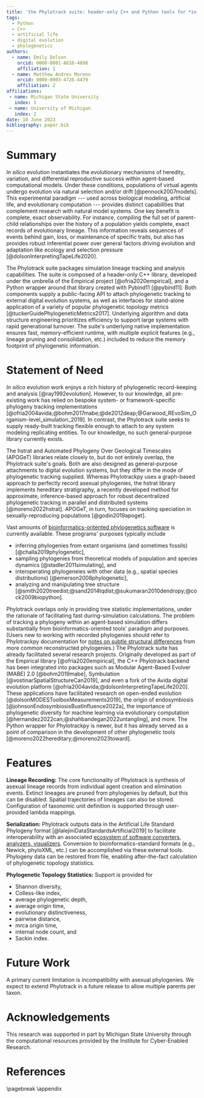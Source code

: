```yaml
---
title: 'the Phylotrack suite: header-only C++ and Python tools for *in silico* phylogenetic tracking'
tags:
  - Python
  - C++
  - artificial life
  - digital evolution
  - phylogenetics
authors:
  - name: Emily Dolson
    orcid: 0000-0001-8616-4898
    affiliation: 1
  - name: Matthew Andres Moreno
    orcid: 0000-0003-4726-4479
    affiliation: 2
affiliations:
 - name: Michigan State University
   index: 1
 - name: University of Michigan
   index: 2
date: 10 June 2023
bibliography: paper.bib
---
```


# Summary

*In silico* evolution instantiates the evolutionary mechanisms of heredity, variation, and differential reproductive success within agent-based computational models.
Under these conditions, populations of virtual agents undergo evolution via natural selection and/or drift [@pennock2007models].
This experimental paradigm --- used across biological modeling, artificial life, and evolutionary computation --- provides distinct capabilities that complement research with natural model systems.
One key benefit is complete, exact observability.
For instance, compiling the full set of parent-child relationships over the history of a population yields complete, exact records of evolutionary lineage.
This information reveals sequences of events behind gain, loss, or maintenance of specific traits, but also has provides robust inferential power over general factors driving evolution and adaptation like ecology and selection pressure [@dolsonInterpretingTapeLife2020].

The Phylotrack suite packages simulation lineage tracking and analysis capabilities.
The suite is composed of a header-only C++ library, developed under the umbrella of the Empirical project [@ofria2020empirical], and a Python wrapper around that library created with Pybind11 [@pybind11].
Both components supply a public-facing API to attach phylogenetic tracking to external digital evolution systems, as well as interfaces for stand-alone application of a variety of popular phylogenetic topology metrics [@tuckerGuidePhylogeneticMetrics2017].
Underlying algorithm and data structure engineering prioritizes efficiency to support large systems with rapid generational turnover.
The suite's underlying native implementation ensures fast, memory-efficient runtime, with multiple explicit features (e.g., lineage pruning and consolidation, etc.) included to reduce the memory footprint of phylogenetic information.

# Statement of Need

<!-- was going to say a rich history of sophisticated phylogenetic analyses... -->
*In silico* evolution work enjoys a rich history of phylogenetic record-keeping and analysis [@ray1992evolution].
However, to our knowledge, all pre-existing work has relied on bespoke system- or framework-specific phylogeny tracking implementations [@ofria2004avida;@bohm2017mabe;@de2012deap;@Garwood_REvoSim_Organism-level_simulation_2019].
In contrast, the Phylotrack suite seeks to supply ready-built tracking flexible enough to attach to any system modeling replicating entities.
To our knowledge, no such general-purpose library currently exists.

The hstrat and Automated Phylogeny Over Geological Timescales (APOGeT) libraries relate closely to, but do not entirely overlap, the Phylotrack suite's goals.
Both are also designed as general-purpose attachments to digital evolution systems, but they differ in the mode of phylogenetic tracking supplied.
Whereas Phylotrackpy uses a graph-based approach to perfectly record asexual phylogenies, the hstrat library implements hereditary stratigraphy, a recently developed method for approximate, inference-based approach for robust decentralized phylogenetic tracking in parallel and distributed systems [@moreno2022hstrat].
APOGeT, in turn, focuses on tracking speciation in sexually-reproducing populations [@godin2019apoget].

Vast amounts of [bioinformatics-oritented phylogenetics software](https://en.wikipedia.org/wiki/List_of_phylogenetics_software) is currently available.
These programs' purposes typically include
- inferring phylogenies from extant organisms (and sometimes fossils) [@challa2019phylogenetic],
- sampling phylogenies from theoretical models of population and species dynamics [@stadler2011simulating], and
- interoperating phylogeneies with other data (e.g., spatial species distributions) [@emerson2008phylogenetic],
- analyzing and manipulating tree structure [@smith2020treedist;@sand2014tqdist;@sukumaran2010dendropy;@cock2009biopython].

Phylotrack overlaps only in providing tree statistic implementations, under the rationale of facilitating fast during-simulation calculations.
The problem of tracking a phylogeny within an agent-based simulation differs substantially from bioinformatics-oriented tools' paradigm and purposes.
(Users new to working with recorded phylogenies should refer to Phylotrackpy documentation for [notes on subtle structural differences](https://phylotrackpy.readthedocs.io/en/latest/#useful-background-information) from more common reconstructed phylogenies.)
The Phylotrack suite has already facilitated several research projects.
Originally developed as part of the Empirical library [@ofria2020empirical], the C++ Phylotrack backend has been integrated into packages such as Modular Agent-Based Evolver (MABE) 2.0 [@bohm2019mabe], Symbulation [@vostinarSpatialStructureCan2019], and even a fork of the Avida digital evolution platform [@ofria2004avida;@dolsonInterpretingTapeLife2020].
These applications have facilitated research on open-ended evolution [@dolsonMODESToolboxMeasurements2019], the origin of endosymbiosis [@johnsonEndosymbiosisBustInfluence2022a], the importance of phylogenetic diversity for machine learning via evolutionary computation [@hernandez2022can;@shahbandegan2022untangling], and more.
The Python wrapper for Phylotrackpy is newer, but it has already served as a point of comparison in the development of other phylogenetic tools [@moreno2022hereditary;@moreno2023toward].

# Features

__Lineage Recording:__
The core functionality of Phylotrack is synthesis of asexual lineage records from individual agent creation and elimination events.
Extinct lineages are pruned from phylogenies by default, but this can be disabled.
Spatial trajectories of lineages can also be stored.
Configuration of taxonomic unit definition is supported through user-provided lambda mappings.

__Serialization:__
Phylotrack outputs data in the Artificial Life Standard Phylogeny format [@lalejiniDataStandardsArtificial2019] to facilitate interoperability with an associated [ecosystem of software converters, analyzers, visualizers](https://github.com/alife-data-standards/alife-data-tools).
Conversion to bioinformatics-standard formats (e.g., Newick, phyloXML, etc.) can be accomplished via these external tools.
Phylogeny data can be restored from file, enabling after-the-fact calculation of phylogenetic topology statistics.

__Phylogenetic Topology Statistics:__ Support is provided for
- Shannon diversity,
- Colless-like index,
- average phylogenetic depth,
- average origin time,
- evolutionary distinctiveness,
- pairwise distance,
- mrca origin time,
- internal node count, and
- Sackin index.

# Future Work

A primary current limitation is incompatibility with asexual phylogenies.
We expect to extend Phylotrack in a future release to allow multiple parents per taxon.

# Acknowledgements

This research was supported in part by Michigan State University through the computational resources provided by the Institute for Cyber-Enabled Research.

# References

<div id="refs"></div>

\pagebreak
\appendix

